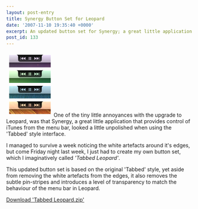 ```yaml
---
layout: post-entry
title: Synergy Button Set for Leopard
date: '2007-11-10 19:35:40 +0000'
excerpt: An updated button set for Synergy; a great little application that provides control of iTunes from the menu bar.
post_id: 133
---
```

<img class="right" src="/assets/2007/11/tabbedleopard.png" alt="">One of the tiny little annoyances with the upgrade to Leopard, was that Synergy, a great little application that provides control of iTunes from the menu bar, looked a little unpolished when using the 'Tabbed' style interface.

I managed to survive a week noticing the white artefacts around it's edges, but come Friday night last week, I just had to create my own button set, which I imaginatively called *'Tabbed Leopard'*.

This updated button set is based on the original 'Tabbed' style, yet aside from removing the white artefacts from the edges, it also removes the subtle pin-stripes and introduces a level of transparency to match the behaviour of the menu bar in Leopard.

<a class="action" href="http://s3.paulrobertlloyd.com/downloads/tabbedleopard_v100.zip" download>Download 'Tabbed Leopard.zip'</a>